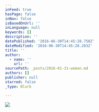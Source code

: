 ```yaml
---
inFeed: true
hasPage: false
inNav: false
isBasedOnUrl: ''
inLanguage: null
keywords: []
description: ''
datePublished: '2016-06-30T14:45:28.750Z'
dateModified: '2016-06-30T14:45:28.283Z'
title: ''
author:
  - name: ''
    url: ''
sourcePath: _posts/2016-01-31-woman.md
authors: []
publisher: null
starred: false
_type: Blurb

---
```

![](https://s3-us-west-2.amazonaws.com/the-grid-img/p/788b6c4280c72129c4e83de9852f24e9af3849a1.jpg)